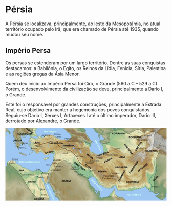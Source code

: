 # Pérsia 

A Pérsia se localizava, principalmente, ao leste da Mesopotâmia, no atual território ocupado pelo Irã, que era chamado de Pérsia até 1935, quando mudou seu nome.

## Império Persa

Os persas se estenderam por um largo território. Dentre as suas conquistas destacamos: a Babilônia, o Egito, os Reinos da Lídia, Fenícia, Síria, Palestina e as regiões gregas da Ásia Menor.

Quem deu início ao Império Persa foi Ciro, o Grande (560 a.C – 529 a.C). Porém, o desenvolvimento da civilização se deve, principalmente a Dario I, o Grande.

Este foi o responsável por grandes construções, principalmente a Estrada Real, cujo objetivo era manter a hegemonia dos povos conquistados. Seguiu-se Dario I, Xerxes I, Artaxexes I até o último imperador, Dario III, derrotado por Alexandre, o Grande.

![Mapa](persiamapa.jpg)